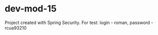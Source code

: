 # dev-mod-15

Project created with Spring Security. 
For test: 
login - roman,
password - rcua93210
